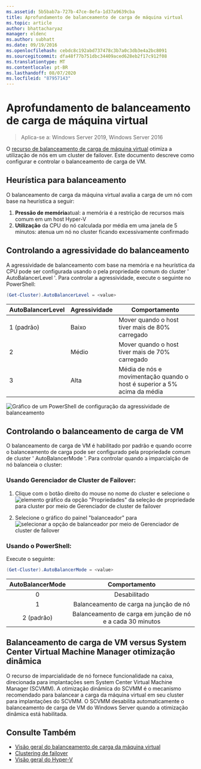 ```yaml
---
ms.assetid: 5b5bab7a-727b-47ce-8efa-1d37a9639cba
title: Aprofundamento de balanceamento de carga de máquina virtual
ms.topic: article
author: bhattacharyaz
manager: eldenc
ms.author: subhatt
ms.date: 09/19/2016
ms.openlocfilehash: cebdc8c192abd737478c3b7a0c3db3e4a2bc8091
ms.sourcegitcommit: dfa48f77b751dbc34409aced628eb2f17c912f08
ms.translationtype: MT
ms.contentlocale: pt-BR
ms.lasthandoff: 08/07/2020
ms.locfileid: "87957143"
---
```

# <a name="virtual-machine-load-balancing-deep-dive"></a>Aprofundamento de balanceamento de carga de máquina virtual

> Aplica-se a: Windows Server 2019, Windows Server 2016

O [recurso de balanceamento de carga de máquina virtual](vm-load-balancing-overview.md) otimiza a utilização de nós em um cluster de failover. Este documento descreve como configurar e controlar o balanceamento de carga de VM.

## <a name="heuristics-for-balancing"></a><a id="heuristics-for-balancing"></a>Heurística para balanceamento
O balanceamento de carga da máquina virtual avalia a carga de um nó com base na heurística a seguir:
1. **Pressão de memória**atual: a memória é a restrição de recursos mais comum em um host Hyper-V
2. **Utilização** da CPU do nó calculada por média em uma janela de 5 minutos: atenua um nó no cluster ficando excessivamente confirmado

## <a name="controlling-the-aggressiveness-of-balancing"></a><a id="controlling-aggressiveness-of-balancing"></a>Controlando a agressividade do balanceamento
A agressividade de balanceamento com base na memória e na heurística da CPU pode ser configurada usando o pela propriedade comum do cluster ' AutoBalancerLevel '. Para controlar a agressividade, execute o seguinte no PowerShell:

```PowerShell
(Get-Cluster).AutoBalancerLevel = <value>
```

| AutoBalancerLevel | Agressividade | Comportamento |
|-------------------|----------------|----------|
| 1 (padrão) | Baixo | Mover quando o host tiver mais de 80% carregado |
| 2 | Médio | Mover quando o host tiver mais de 70% carregado |
| 3 | Alta | Média de nós e movimentação quando o host é superior a 5% acima da média |

![Gráfico de um PowerShell de configuração da agressividade de balanceamento](media/vm-load-balancing/detailed-VM-load-balancing-1.jpg)

## <a name="controlling-vm-load-balancing"></a>Controlando o balanceamento de carga de VM
O balanceamento de carga de VM é habilitado por padrão e quando ocorre o balanceamento de carga pode ser configurado pela propriedade comum de cluster ' AutoBalancerMode '. Para controlar quando a imparcialção de nó balanceia o cluster:

### <a name="using-failover-cluster-manager"></a>Usando Gerenciador de Cluster de Failover:
1. Clique com o botão direito do mouse no nome do cluster e selecione o ![ elemento gráfico da opção "Propriedades" da seleção de propriedade para cluster por meio de Gerenciador de cluster de failover](media/vm-load-balancing/detailed-VM-load-balancing-2.jpg)

2.  Selecione o gráfico do painel "balanceador" para ![ selecionar a opção de balanceador por meio de Gerenciador de cluster de failover](media/vm-load-balancing/detailed-VM-load-balancing-3.jpg)

### <a name="using-powershell"></a>Usando o PowerShell:
Execute o seguinte:
```powershell
(Get-Cluster).AutoBalancerMode = <value>
```

|AutoBalancerMode |Comportamento|
|:----------------:|:----------:|
|0| Desabilitado|
|1| Balanceamento de carga na junção de nó|
|2 (padrão)| Balanceamento de carga em junção de nó e a cada 30 minutos |

## <a name="vm-load-balancing-vs-system-center-virtual-machine-manager-dynamic-optimization"></a>Balanceamento de carga de VM versus System Center Virtual Machine Manager otimização dinâmica
O recurso de imparcialidade de nó fornece funcionalidade na caixa, direcionada para implantações sem System Center Virtual Machine Manager (SCVMM). A otimização dinâmica do SCVMM é o mecanismo recomendado para balancear a carga da máquina virtual em seu cluster para implantações do SCVMM. O SCVMM desabilita automaticamente o balanceamento de carga de VM do Windows Server quando a otimização dinâmica está habilitada.

## <a name="see-also"></a>Consulte Também
* [Visão geral do balanceamento de carga da máquina virtual](vm-load-balancing-overview.md)
* [Clustering de failover](failover-clustering-overview.md)
* [Visão geral do Hyper-V](../virtualization/hyper-v/Hyper-V-on-Windows-Server.md)
